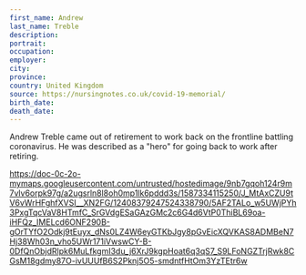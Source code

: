 ```yaml
---
first_name: Andrew 
last_name: Treble
description: 
portrait: 
occupation: 
employer: 
city: 
province: 
country: United Kingdom
source: https://nursingnotes.co.uk/covid-19-memorial/
birth_date: 
death_date: 
---
```


Andrew Treble came out of retirement to work back on the frontline battling coronavirus. He was described as a "hero" for going back to work after retiring.

https://doc-0c-2o-mymaps.googleusercontent.com/untrusted/hostedimage/9nb7gqoh124r9m7vlv6orpk97g/a2ugsrln8l8oh0mp1lk6pddd3s/1587334115250/J_MtAxCZU9tV6vWrHFghfXVSI__XN2FG/12408379247524338790/5AF2TALo_w5UWjPYh3PxgTqcVaV8HTmfC_SrGVdgESaGAzGMc2c6G4d6VtP0ThiBL69oa-iHFQz_IMELcd6ONF290B-gOrTYfO2Odkj9tEuyx_dNs0LZ4W6eyGTKbJgy8pGvEicXQVKAS8ADMBeN7Hj38Wh03n_vho5UWr171iVwswCY-B-0DfQnObjdRlpk6MuLfkgmI3du_j6XrJ9kgpHoat6q3qS7_S9LFoNGZTrjRwk8CGsM18gdmy87O-ivUUUfB6S2Pknj5O5-smdntfHtOm3YzTEtr6w